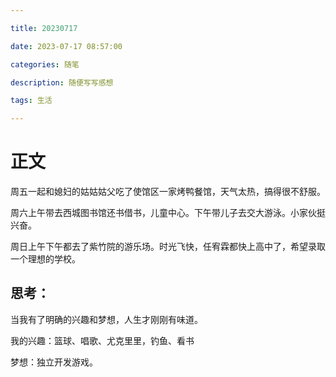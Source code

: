 ```yaml
---

title: 20230717

date: 2023-07-17 08:57:00

categories: 随笔

description: 随便写写感想

tags: 生活

---
```


# 正文

周五一起和媳妇的姑姑姑父吃了使馆区一家烤鸭餐馆，天气太热，搞得很不舒服。

周六上午带去西城图书馆还书借书，儿童中心。下午带儿子去交大游泳。小家伙挺兴奋。

周日上午下午都去了紫竹院的游乐场。时光飞快，任宥霖都快上高中了，希望录取一个理想的学校。



## 思考：

当我有了明确的兴趣和梦想，人生才刚刚有味道。

我的兴趣：篮球、唱歌、尤克里里，钓鱼、看书

梦想：独立开发游戏。


